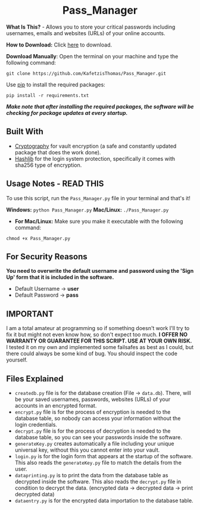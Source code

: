 <h1 align="center">Pass_Manager</h1>

__What Is This?__ - Allows you to store your critical passwords including usernames, emails and websites (URLs) of your online accounts.

__How to Download:__ Click [here](https://github.com/KafetzisThomas/Pass_Manager/archive/refs/heads/main.zip) to download.

__Download Manually__: Open the terminal on your machine and type the following command:
```
git clone https://github.com/KafetzisThomas/Pass_Manager.git
```

Use [pip](https://pip.pypa.io/en/stable) to install the required packages:
```
pip install -r requirements.txt
```
___Make note that after installing the required packages, the software will be checking for package updates at every startup.___

## Built With

- [Cryptography](https://pypi.org/project/cryptography/) for vault encryption (a safe and constantly updated package that does the work done).
- [Hashlib](https://pypi.org/project/hashlib/) for the login system protection, specifically it comes with sha256 type of encryption. 

## Usage Notes - READ THIS

To use this script, run the ```Pass_Manager.py``` file in your terminal and that's it!

__Windows:__
``` python Pass_Manager.py ```
__Mac/Linux:__
``` ./Pass_Manager.py ```
* __For Mac/Linux:__ Make sure you make it executable with the following command:
```
chmod +x Pass_Manager.py
```

## For Security Reasons

__You need to overwrite the default __username__ and __password__ using the 'Sign Up' form that it is included in the software.__

* Default Username -> __user__
* Default Password -> __pass__

## IMPORTANT

I am a total amateur at programming so if something doesn't work I'll try to fix it but might not even know how, so don't expect too much. __I OFFER NO WARRANTY OR GUARANTEE FOR THIS SCRIPT. USE AT YOUR OWN RISK.__ I tested it on my own and implemented some failsafes as best as I could, but there could always be some kind of bug. You should inspect the code yourself.

## Files Explained

- ```createdb.py``` file is for the database creation (File -> ```data.db```). There, will be your saved usernames, passwords, websites (URLs) of your accounts in an encrypted format.
- ```encrypt.py``` file is for the process of encryption is needed to the database table, so nobody can access your information without the login credentials.
- ```decrypt.py``` file is for the process of decryption is needed to the database table, so you can see your passwords inside the software.
- ```generateKey.py``` creates automatically a file including your unique universal key, without this you cannot enter into your vault.
- ```login.py``` is for the login form that appears at the startup of the software. This also reads the ```generateKey.py``` file to match the details from the user.
- ```dataprinting.py``` is to print the data from the database table as decrypted inside the software. This also reads the ```decrypt.py``` file in condition to decrypt the data. (encrypted data -> decrypted data -> print decrypted data)
- ```dataentry.py``` is for the encrypted data importation to the database table.
